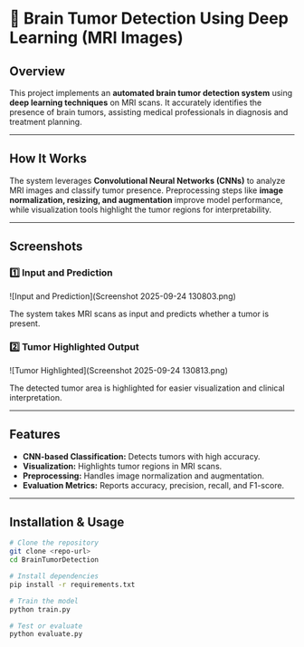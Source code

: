 # 🧠 Brain Tumor Detection Using Deep Learning (MRI Images)

## Overview
This project implements an **automated brain tumor detection system** using **deep learning techniques** on MRI scans. It accurately identifies the presence of brain tumors, assisting medical professionals in diagnosis and treatment planning.  

---

## How It Works
The system leverages **Convolutional Neural Networks (CNNs)** to analyze MRI images and classify tumor presence. Preprocessing steps like **image normalization, resizing, and augmentation** improve model performance, while visualization tools highlight the tumor regions for interpretability.

---

## Screenshots

### 1️⃣ Input and Prediction
![Input and Prediction](Screenshot 2025-09-24 130803.png)

The system takes MRI scans as input and predicts whether a tumor is present.  

### 2️⃣ Tumor Highlighted Output
![Tumor Highlighted](Screenshot 2025-09-24 130813.png)

The detected tumor area is highlighted for easier visualization and clinical interpretation.  

---

## Features
- **CNN-based Classification:** Detects tumors with high accuracy.  
- **Visualization:** Highlights tumor regions in MRI scans.  
- **Preprocessing:** Handles image normalization and augmentation.  
- **Evaluation Metrics:** Reports accuracy, precision, recall, and F1-score.  

---

## Installation & Usage
```bash
# Clone the repository
git clone <repo-url>
cd BrainTumorDetection

# Install dependencies
pip install -r requirements.txt

# Train the model
python train.py

# Test or evaluate
python evaluate.py
